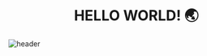 <h1 align="center">HELLO WORLD! 🌏</h1>

![header](https://capsule-render.vercel.app/api?type=rounded&color=auto&height=300&section=header&text=KIMHYESU%&fontSize=90)

<!--
**keemhyesu/keemhyesu** is a ✨ _special_ ✨ repository because its `README.md` (this file) appears on your GitHub profile.

Here are some ideas to get you started:

- 🔭 I’m currently working on ...
- 🌱 I’m currently learning ...
- 👯 I’m looking to collaborate on ...
- 🤔 I’m looking for help with ...
- 💬 Ask me about ...
- 📫 How to reach me: ...
- 😄 Pronouns: ...
- ⚡ Fun fact: ...
-->

